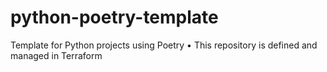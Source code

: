 # python-poetry-template
Template for Python projects using Poetry • This repository is defined and managed in Terraform
